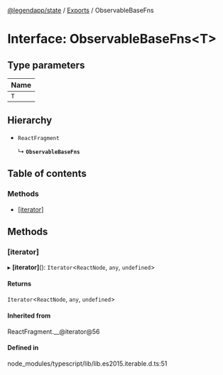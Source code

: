 [@legendapp/state](../README.md) / [Exports](../modules.md) / ObservableBaseFns

# Interface: ObservableBaseFns<T\>

## Type parameters

| Name |
| :------ |
| `T` |

## Hierarchy

- `ReactFragment`

  ↳ **`ObservableBaseFns`**

## Table of contents

### Methods

- [[iterator]](ObservableBaseFns.md#[iterator])

## Methods

### [iterator]

▸ **[iterator]**(): `Iterator`<`ReactNode`, `any`, `undefined`\>

#### Returns

`Iterator`<`ReactNode`, `any`, `undefined`\>

#### Inherited from

ReactFragment.\_\_@iterator@56

#### Defined in

node_modules/typescript/lib/lib.es2015.iterable.d.ts:51
